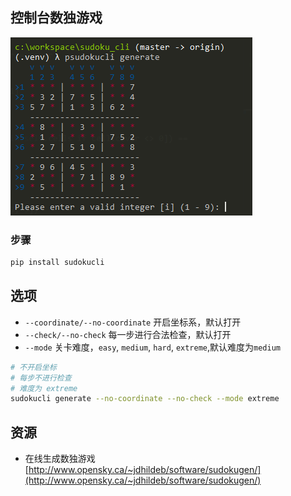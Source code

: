 ## 控制台数独游戏

![](./images/game_start.png)

### 步骤

```bash
pip install sudokucli
```

## 选项

* `--coordinate/--no-coordinate` 开启坐标系，默认打开
* `--check/--no-check` 每一步进行合法检查，默认打开
* `--mode` 关卡难度，`easy`, `medium`, `hard`, `extreme`,默认难度为`medium`

```bash
# 不开启坐标
# 每步不进行检查
# 难度为 extreme
sudokucli generate --no-coordinate --no-check --mode extreme
```

## 资源

* 在线生成数独游戏 [http://www.opensky.ca/~jdhildeb/software/sudokugen/](http://www.opensky.ca/~jdhildeb/software/sudokugen/)